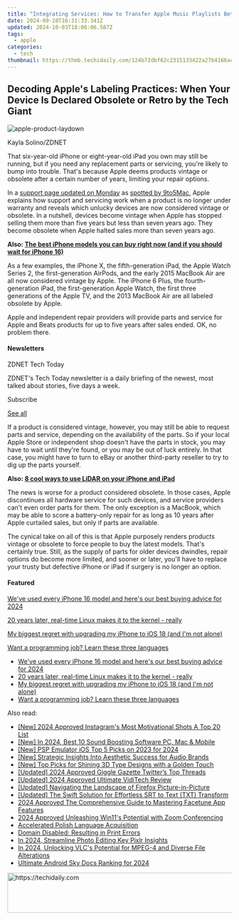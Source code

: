 ```yaml
---
title: "Integrating Services: How to Transfer Apple Music Playlists Between Apple and Google's Streaming Platforms"
date: 2024-09-28T16:31:33.341Z
updated: 2024-10-03T18:08:06.587Z
tags:
  - apple
categories:
  - tech
thumbnail: https://thmb.techidaily.com/124b72dbf62c2315133422a27b4166aca8de938c7b4431d8ccd93ecf0eac5efe.png
---
```


## Decoding Apple's Labeling Practices: When Your Device Is Declared Obsolete or Retro by the Tech Giant

![apple-product-laydown](https://www.zdnet.com/a/img/resize/383dd88092420dfc946002d73344a8c4b508ace3/2024/03/22/9de5d742-201a-463f-9a0f-946732da347f/rotated-1711135723-img-1307.jpg?auto=webp&width=1280)

Kayla Solino/ZDNET

That six-year-old iPhone or eight-year-old iPad you own may still be running, but if you need any replacement parts or servicing, you're likely to bump into trouble. That's because Apple deems products vintage or obsolete after a certain number of years, limiting your repair options.

In a [support page updated on Monday](https://support.apple.com/en-us/102772) as [spotted by 9to5Mac](https://9to5mac.com/2024/07/01/apple-says-these-three-products-are-now-vintage/), Apple explains how support and servicing work when a product is no longer under warranty and reveals which unlucky devices are now considered vintage or obsolete. In a nutshell, devices become vintage when Apple has stopped selling them more than five years but less than seven years ago. They become obsolete when Apple halted sales more than seven years ago.

**Also: [The best iPhone models you can buy right now (and if you should wait for iPhone 16)](https://www.zdnet.com/article/best-iphone/)**

As a few examples, the iPhone X, the fifth-generation iPad, the Apple Watch Series 2, the first-generation AirPods, and the early 2015 MacBook Air are all now considered vintage by Apple. The iPhone 6 Plus, the fourth-generation iPad, the first-generation Apple Watch, the first three generations of the Apple TV, and the 2013 MacBook Air are all labeled obsolete by Apple.

Apple and independent repair providers will provide parts and service for Apple and Beats products for up to five years after sales ended. OK, no problem there.

#### Newsletters

ZDNET Tech Today

ZDNET's Tech Today newsletter is a daily briefing of the newest, most talked about stories, five days a week.

 Subscribe

[See all](https://www.zdnet.com/newsletters/)

If a product is considered vintage, however, you may still be able to request parts and service, depending on the availability of the parts. So if your local Apple Store or independent shop doesn't have the parts in stock, you may have to wait until they're found, or you may be out of luck entirely. In that case, you might have to turn to eBay or another third-party reseller to try to dig up the parts yourself.

**Also: [8 cool ways to use LiDAR on your iPhone and iPad](https://www.zdnet.com/article/how-to-use-lidar-on-the-iphone-and-ipad/)**

The news is worse for a product considered obsolete. In those cases, Apple discontinues all hardware service for such devices, and service providers can't even order parts for them. The only exception is a MacBook, which may be able to score a battery-only repair for as long as 10 years after Apple curtailed sales, but only if parts are available.

The cynical take on all of this is that Apple purposely renders products vintage or obsolete to force people to buy the latest models. That's certainly true. Still, as the supply of parts for older devices dwindles, repair options do become more limited, and sooner or later, you'll have to replace your trusty but defective iPhone or iPad if surgery is no longer an option.

#### Featured

[We've used every iPhone 16 model and here's our best buying advice for 2024](https://www.zdnet.com/article/iphone-16-pro-max-buying-advice-2024/ "We've used every iPhone 16 model and here's our best buying advice for 2024")

[20 years later, real-time Linux makes it to the kernel - really](https://www.zdnet.com/article/20-years-later-real-time-linux-makes-it-to-the-kernel-really/ "20 years later, real-time Linux makes it to the kernel - really")

[My biggest regret with upgrading my iPhone to iOS 18 (and I'm not alone)](https://www.zdnet.com/article/my-biggest-regret-with-upgrading-my-iphone-to-ios-18-and-im-not-alone/ "My biggest regret with upgrading my iPhone to iOS 18 (and I'm not alone)")

[Want a programming job? Learn these three languages](https://www.zdnet.com/article/want-a-programming-job-learn-these-three-languages/ "Want a programming job? Learn these three languages")

* [We've used every iPhone 16 model and here's our best buying advice for 2024](https://www.zdnet.com/article/iphone-16-pro-max-buying-advice-2024/ "We've used every iPhone 16 model and here's our best buying advice for 2024")
* [20 years later, real-time Linux makes it to the kernel - really](https://www.zdnet.com/article/20-years-later-real-time-linux-makes-it-to-the-kernel-really/ "20 years later, real-time Linux makes it to the kernel - really")
* [My biggest regret with upgrading my iPhone to iOS 18 (and I'm not alone)](https://www.zdnet.com/article/my-biggest-regret-with-upgrading-my-iphone-to-ios-18-and-im-not-alone/ "My biggest regret with upgrading my iPhone to iOS 18 (and I'm not alone)")
* [Want a programming job? Learn these three languages](https://www.zdnet.com/article/want-a-programming-job-learn-these-three-languages/ "Want a programming job? Learn these three languages")

<ins class="adsbygoogle"
     style="display:block"
     data-ad-format="autorelaxed"
     data-ad-client="ca-pub-7571918770474297"
     data-ad-slot="1223367746"></ins>

<ins class="adsbygoogle"
     style="display:block"
     data-ad-client="ca-pub-7571918770474297"
     data-ad-slot="8358498916"
     data-ad-format="auto"
     data-full-width-responsive="true"></ins>

<span class="atpl-alsoreadstyle">Also read:</span>
<div><ul>
<li><a href="https://instagram-clips.techidaily.com/new-2024-approved-instagrams-most-motivational-shots-a-top-20-list/"><u>[New] 2024 Approved Instagram's Most Motivational Shots A Top 20 List</u></a></li>
<li><a href="https://facebook-video-footage.techidaily.com/new-in-2024-best-10-sound-boosting-software-pc-mac-and-mobile/"><u>[New] In 2024, Best 10 Sound Boosting Software PC, Mac & Mobile</u></a></li>
<li><a href="https://video-screen-grab.techidaily.com/new-psp-emulator-ios-top-5-picks-on-2023-for-2024/"><u>[New] PSP Emulator iOS Top 5 Picks on 2023 for 2024</u></a></li>
<li><a href="https://extra-approaches.techidaily.com/new-strategic-insights-into-aesthetic-success-for-audio-brands/"><u>[New] Strategic Insights Into Aesthetic Success for Audio Brands</u></a></li>
<li><a href="https://some-tips.techidaily.com/new-top-picks-for-shining-3d-type-designs-with-a-golden-touch/"><u>[New] Top Picks for Shining 3D Type Designs with a Golden Touch</u></a></li>
<li><a href="https://twitter-clips.techidaily.com/updated-2024-approved-giggle-gazette-twitters-top-threads/"><u>[Updated] 2024 Approved Giggle Gazette Twitter’s Top Threads</u></a></li>
<li><a href="https://article-posts.techidaily.com/updated-2024-approved-ultimate-viditech-review/"><u>[Updated] 2024 Approved Ultimate VidiTech Review</u></a></li>
<li><a href="https://extra-skills.techidaily.com/updated-navigating-the-landscape-of-firefox-picture-in-picture/"><u>[Updated] Navigating the Landscape of Firefox Picture-in-Picture</u></a></li>
<li><a href="https://some-tips.techidaily.com/updated-the-swift-solution-for-effortless-srt-to-text-txt-transform/"><u>[Updated] The Swift Solution for Effortless SRT to Text (TXT) Transform</u></a></li>
<li><a href="https://some-tips.techidaily.com/2024-approved-the-comprehensive-guide-to-mastering-facetune-app-features/"><u>2024 Approved The Comprehensive Guide to Mastering Facetune App Features</u></a></li>
<li><a href="https://some-tips.techidaily.com/2024-approved-unleashing-win11s-potential-with-zoom-conferencing/"><u>2024 Approved Unleashing Win11's Potential with Zoom Conferencing</u></a></li>
<li><a href="https://mondly-stories.techidaily.com/accelerated-polish-language-acquisition/"><u>Accelerated Polish Language Acquisition</u></a></li>
<li><a href="https://printer-issues.techidaily.com/domain-disabled-resulting-in-print-errors/"><u>Domain Disabled: Resulting in Print Errors</u></a></li>
<li><a href="https://some-tips.techidaily.com/in-2024-streamline-photo-editing-key-pixlr-insights/"><u>In 2024, Streamline Photo Editing Key Pixlr Insights</u></a></li>
<li><a href="https://some-tips.techidaily.com/in-2024-unlocking-vlcs-potential-for-mpeg-4-and-diverse-file-alterations/"><u>In 2024, Unlocking VLC's Potential for MPEG-4 and Diverse File Alterations</u></a></li>
<li><a href="https://some-tips.techidaily.com/ultimate-android-sky-docs-ranking-for-2024/"><u>Ultimate Android Sky Docs Ranking for 2024</u></a></li>
</ul></div>

<!-- affiliate ads begin -->
<a href="https://laganoo.pxf.io/c/5597632/1528688/16446" target="_top" id="1528688">
  <img src="//a.impactradius-go.com/display-ad/16446-1528688" border="0" alt="https://techidaily.com" width="728" height="90"/>
</a>
<img height="0" width="0" src="https://laganoo.pxf.io/i/5597632/1528688/16446" style="position:absolute;visibility:hidden;" border="0" />
<!-- affiliate ads end -->

